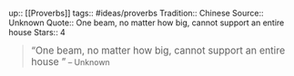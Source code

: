 up:: [[Proverbs]]
tags:: #ideas/proverbs
Tradition:: Chinese
Source:: Unknown
Quote:: One beam, no matter how big, cannot support an entire house 
Stars:: 4

><big>“One beam, no matter how big, cannot support an entire house ”</big>
> – Unknown

